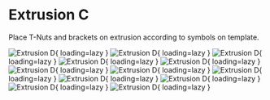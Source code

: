 # Extrusion C
Place T-Nuts and brackets on extrusion according to symbols on template.

![Extrusion D](resources/step2.57.webp){ loading=lazy }
![Extrusion D](resources/step2.58.webp){ loading=lazy }
![Extrusion D](resources/step2.59.webp){ loading=lazy }
![Extrusion D](resources/step2.60.webp){ loading=lazy }
![Extrusion D](resources/step2.61.webp){ loading=lazy }
![Extrusion D](resources/step2.62.webp){ loading=lazy }
![Extrusion D](resources/step2.63.webp){ loading=lazy }
![Extrusion D](resources/step2.64.webp){ loading=lazy }
![Extrusion D](resources/step2.65.webp){ loading=lazy }
![Extrusion D](resources/step2.66.webp){ loading=lazy }
![Extrusion D](resources/step2.67.webp){ loading=lazy }
![Extrusion D](resources/step2.68.webp){ loading=lazy }